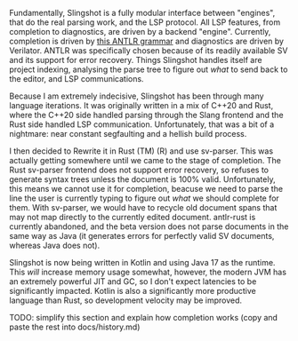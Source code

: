 Fundamentally, Slingshot is a fully modular interface between "engines", that do the real parsing work, and
the LSP protocol. All LSP features, from completion to diagnostics, are driven by
a backend "engine". Currently, completion is driven by
[this ANTLR grammar](https://github.com/antlr/grammars-v4/tree/master/verilog/systemverilog)
and diagnostics are driven by Verilator. ANTLR was specifically chosen because of its readily available SV and its support
for error recovery. Things Slingshot handles itself are project indexing, analysing the parse tree to figure out _what_
to send back to the editor, and LSP communications.

Because I am extremely indecisive, Slingshot has been through many language iterations. It was originally written in
a mix of C++20 and Rust, where the C++20 side handled parsing through the Slang frontend and the Rust side handled
LSP communication. Unfortunately, that was a bit of a nightmare: near constant segfaulting and a hellish build process.

I then decided to Rewrite it in Rust (TM) (R) and use sv-parser. This was actually getting somewhere until we came
to the stage of completion. The Rust sv-parser frontend does not support error recovery, so refuses to generate syntax
trees unless the document is 100% valid. Unfortunately, this means we cannot use it for completion, beacuse we need
to parse the line the user is currently typing to figure out _what_ we should complete for them. With sv-parser, we
would have to recycle old document spans that may not map directly to the currently edited document. antlr-rust is
currently abandoned, and the beta version does not parse documents in the same way as Java (it generates errors for
perfectly valid SV documents, whereas Java does not).

Slingshot is now being written in Kotlin and using Java 17 as the runtime. This _will_ increase memory usage somewhat,
however, the modern JVM has an extremely powerful JIT and GC, so I don't expect latencies to be significantly impacted.
Kotlin is also a significantly more productive language than Rust, so development velocity may be improved.

TODO: simplify this section and explain how completion works (copy and paste the rest into docs/history.md)